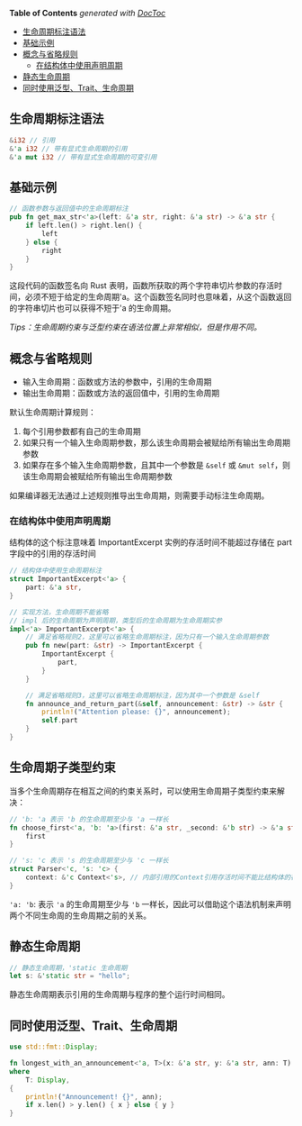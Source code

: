 <!-- START doctoc generated TOC please keep comment here to allow auto update -->
<!-- DON'T EDIT THIS SECTION, INSTEAD RE-RUN doctoc TO UPDATE -->

**Table of Contents** _generated with [DocToc](https://github.com/thlorenz/doctoc)_

- [生命周期标注语法](#%E7%94%9F%E5%91%BD%E5%91%A8%E6%9C%9F%E6%A0%87%E6%B3%A8%E8%AF%AD%E6%B3%95)
- [基础示例](#%E5%9F%BA%E7%A1%80%E7%A4%BA%E4%BE%8B)
- [概念与省略规则](#%E6%A6%82%E5%BF%B5%E4%B8%8E%E7%9C%81%E7%95%A5%E8%A7%84%E5%88%99)
  - [在结构体中使用声明周期](#%E5%9C%A8%E7%BB%93%E6%9E%84%E4%BD%93%E4%B8%AD%E4%BD%BF%E7%94%A8%E5%A3%B0%E6%98%8E%E5%91%A8%E6%9C%9F)
- [静态生命周期](#%E9%9D%99%E6%80%81%E7%94%9F%E5%91%BD%E5%91%A8%E6%9C%9F)
- [同时使用泛型、Trait、生命周期](#%E5%90%8C%E6%97%B6%E4%BD%BF%E7%94%A8%E6%B3%9B%E5%9E%8Btrait%E7%94%9F%E5%91%BD%E5%91%A8%E6%9C%9F)

<!-- END doctoc generated TOC please keep comment here to allow auto update -->

## 生命周期标注语法

```rust
&i32 // 引用
&'a i32 // 带有显式生命周期的引用
&'a mut i32 // 带有显式生命周期的可变引用
```

## 基础示例

```rust
// 函数参数与返回值中的生命周期标注
pub fn get_max_str<'a>(left: &'a str, right: &'a str) -> &'a str {
    if left.len() > right.len() {
        left
    } else {
        right
    }
}
```

这段代码的函数签名向 Rust 表明，函数所获取的两个字符串切片参数的存活时间，必须不短于给定的生命周期'a。这个函数签名同时也意味着，从这个函数返回的字符串切片也可以获得不短于'a 的生命周期。

_Tips：生命周期约束与泛型约束在语法位置上非常相似，但是作用不同。_

## 概念与省略规则

- 输入生命周期：函数或方法的参数中，引用的生命周期
- 输出生命周期：函数或方法的返回值中，引用的生命周期

默认生命周期计算规则：

1. 每个引用参数都有自己的生命周期
2. 如果只有一个输入生命周期参数，那么该生命周期会被赋给所有输出生命周期参数
3. 如果存在多个输入生命周期参数，且其中一个参数是 `&self` 或 `&mut self`，则该生命周期会被赋给所有输出生命周期参数

如果编译器无法通过上述规则推导出生命周期，则需要手动标注生命周期。

### 在结构体中使用声明周期

结构体的这个标注意味着 ImportantExcerpt 实例的存活时间不能超过存储在 part 字段中的引用的存活时间

```rust
// 结构体中使用生命周期标注
struct ImportantExcerpt<'a> {
    part: &'a str,
}

// 实现方法，生命周期不能省略
// impl 后的生命周期为声明周期，类型后的生命周期为生命周期实参
impl<'a> ImportantExcerpt<'a> {
    // 满足省略规则2，这里可以省略生命周期标注，因为只有一个输入生命周期参数
    pub fn new(part: &str) -> ImportantExcerpt {
        ImportantExcerpt {
            part,
        }
    }

    // 满足省略规则3，这里可以省略生命周期标注，因为其中一个参数是 &self
    fn announce_and_return_part(&self, announcement: &str) -> &str {
        println!("Attention please: {}", announcement);
        self.part
    }
}

```

## 生命周期子类型约束

当多个生命周期存在相互之间的约束关系时，可以使用生命周期子类型约束来解决：

```rust
// 'b: 'a 表示 'b 的生命周期至少与 'a 一样长
fn choose_first<'a, 'b: 'a>(first: &'a str, _second: &'b str) -> &'a str {
    first
}

// 's: 'c 表示 's 的生命周期至少与 'c 一样长
struct Parser<'c, 's: 'c> {
    context: &'c Context<'s>, // 内部引用的Context引用存活时间不能比结构体的存活时间短，否则会造成悬垂引用
}
```

`'a: 'b`: 表示 `'a` 的生命周期至少与 `'b` 一样长，因此可以借助这个语法机制来声明两个不同生命周的生命周期之前的关系。

## 静态生命周期

```rust
// 静态生命周期，'static 生命周期
let s: &'static str = "hello";
```

静态生命周期表示引用的生命周期与程序的整个运行时间相同。

## 同时使用泛型、Trait、生命周期

```rust
use std::fmt::Display;

fn longest_with_an_announcement<'a, T>(x: &'a str, y: &'a str, ann: T) -> &'a str
where
    T: Display,
{
    println!("Announcement! {}", ann);
    if x.len() > y.len() { x } else { y }
}

```
